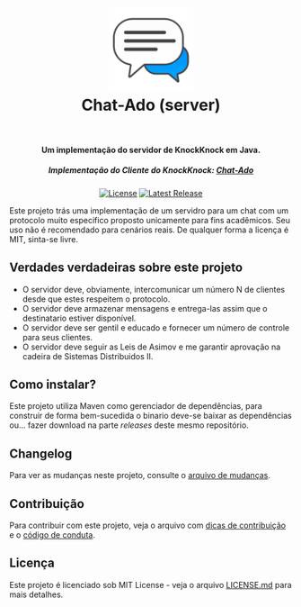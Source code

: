 <h1 align="center">
  <br>
  <a href="https://github.com/crissilvaeng/chat-ado-server"><img src="images/chat.png" alt="Chat" width="150"></a>
  <br>
  Chat-Ado (server)
  <br>
  <br>
</h1>

<h4 align="center">Um implementação do servidor de KnockKnock em Java.</h4>
<h5 align="center">Implementação do Cliente do KnockKnock: <a href="https://github.com/phoms/chat-ado">Chat-Ado</a></h5>

<p align="center">
    <a href="https://opensource.org/licenses/MIT"><img src="https://img.shields.io/badge/license-MIT-blue.svg" alt="License"></a>
    <a href="https://github.com/crissilvaeng/chat-ado-server/releases"><img src="https://img.shields.io/github/release/crissilvaeng/chat-ado-server.svg" alt="Latest Release"></a>
</p>

Este projeto trás uma implementação de um servidro para um chat com um protocolo muito especifico proposto unicamente para fins acadêmicos. Seu uso não é recomendado para cenários reais. De qualquer forma a licença é MIT, sinta-se livre.

## Verdades verdadeiras sobre este projeto

- O servidor deve, obviamente, intercomunicar um número N de clientes desde que estes respeitem o protocolo.
- O servidor deve armazenar mensagens e entrega-las assim que o destinatario estiver disponível.
- O servidor deve ser gentil e educado e fornecer um número de controle para seus clientes.
- O servidor deve seguir as Leis de Asimov e me garantir aprovação na cadeira de Sistemas Distribuidos II.

## Como instalar?

Este projeto utiliza Maven como gerenciador de dependências, para construir de forma bem-sucedida o binario deve-se baixar as dependências ou... fazer download na parte _releases_ deste mesmo repositório.

## Changelog

Para ver as mudanças neste projeto, consulte o [arquivo de mudanças](CHANGELOG.md).

## Contribuição

Para contribuir com este projeto, veja o arquivo com [dicas de contribuição](CONTRIBUTING.md) e o [código de conduta](CONDUCT.md).

## Licença

Este projeto é licenciado sob MIT License - veja o arquivo [LICENSE.md](LICENSE.md) para mais detalhes.
